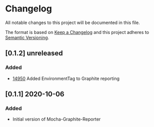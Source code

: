 # Changelog
All notable changes to this project will be documented in this file.

The format is based on [Keep a Changelog](http://keepachangelog.com/en/1.0.0/)
and this project adheres to [Semantic Versioning](http://semver.org/spec/v2.0.0.html).

## [0.1.2] unreleased
### Added
- [14950](https://simacan.tpondemand.com/entity/14950) Added EnvironmentTag to Graphite reporting

## [0.1.1] 2020-10-06
### Added
- Initial version of Mocha-Graphite-Reporter
  
